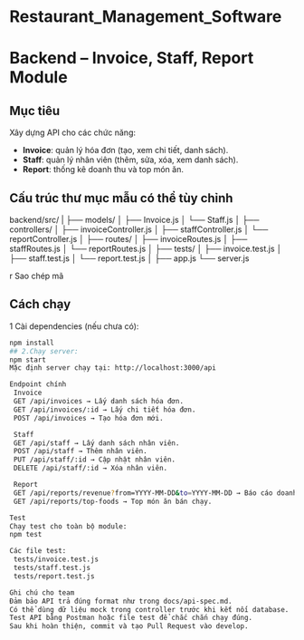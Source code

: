 # Restaurant_Management_Software

# Backend – Invoice, Staff, Report Module

##  Mục tiêu
Xây dựng API cho các chức năng:
- **Invoice**: quản lý hóa đơn (tạo, xem chi tiết, danh sách).
- **Staff**: quản lý nhân viên (thêm, sửa, xóa, xem danh sách).
- **Report**: thống kê doanh thu và top món ăn.

##  Cấu trúc thư mục mẫu có thể tùy chỉnh
backend/src/
|
├── models/
│ ├── Invoice.js
│ └── Staff.js
│
├── controllers/
│ ├── invoiceController.js
│ ├── staffController.js
│ └── reportController.js
│
├── routes/
│ ├── invoiceRoutes.js
│ ├── staffRoutes.js
│ └── reportRoutes.js
│
├── tests/
│ ├── invoice.test.js
│ ├── staff.test.js
│ └── report.test.js
│
├── app.js
└── server.js

r
Sao chép mã

##  Cách chạy
1 Cài dependencies (nếu chưa có):
   ```bash
   npm install
## 2.Chạy server:
npm start
Mặc định server chạy tại: http://localhost:3000/api

Endpoint chính
    Invoice
    GET /api/invoices → Lấy danh sách hóa đơn.
    GET /api/invoices/:id → Lấy chi tiết hóa đơn.
    POST /api/invoices → Tạo hóa đơn mới.

    Staff
    GET /api/staff → Lấy danh sách nhân viên.
    POST /api/staff → Thêm nhân viên.
    PUT /api/staff/:id → Cập nhật nhân viên.
    DELETE /api/staff/:id → Xóa nhân viên.

    Report
    GET /api/reports/revenue?from=YYYY-MM-DD&to=YYYY-MM-DD → Báo cáo doanh thu.
    GET /api/reports/top-foods → Top món ăn bán chạy.

Test
Chạy test cho toàn bộ module:
npm test

Các file test:
    tests/invoice.test.js
    tests/staff.test.js
    tests/report.test.js

Ghi chú cho team
Đảm bảo API trả đúng format như trong docs/api-spec.md.
Có thể dùng dữ liệu mock trong controller trước khi kết nối database.
Test API bằng Postman hoặc file test để chắc chắn chạy đúng.
Sau khi hoàn thiện, commit và tạo Pull Request vào develop.